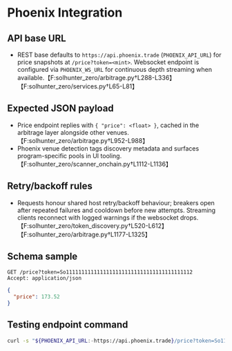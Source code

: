 # Phoenix Integration

## API base URL
- REST base defaults to `https://api.phoenix.trade` (`PHOENIX_API_URL`) for price snapshots at `/price?token=<mint>`. Websocket endpoint is configured via `PHOENIX_WS_URL` for continuous depth streaming when available.【F:solhunter_zero/arbitrage.py†L288-L336】【F:solhunter_zero/services.py†L65-L81】

## Expected JSON payload
- Price endpoint replies with `{ "price": <float> }`, cached in the arbitrage layer alongside other venues.【F:solhunter_zero/arbitrage.py†L952-L988】
- Phoenix venue detection tags discovery metadata and surfaces program-specific pools in UI tooling.【F:solhunter_zero/scanner_onchain.py†L1112-L1136】

## Retry/backoff rules
- Requests honour shared host retry/backoff behaviour; breakers open after repeated failures and cooldown before new attempts. Streaming clients reconnect with logged warnings if the websocket drops.【F:solhunter_zero/token_discovery.py†L520-L612】【F:solhunter_zero/arbitrage.py†L1177-L1325】

## Schema sample
```http
GET /price?token=So11111111111111111111111111111111111111112
Accept: application/json
```
```json
{
  "price": 173.52
}
```

## Testing endpoint command
```bash
curl -s "${PHOENIX_API_URL:-https://api.phoenix.trade}/price?token=So11111111111111111111111111111111111111112"
```

